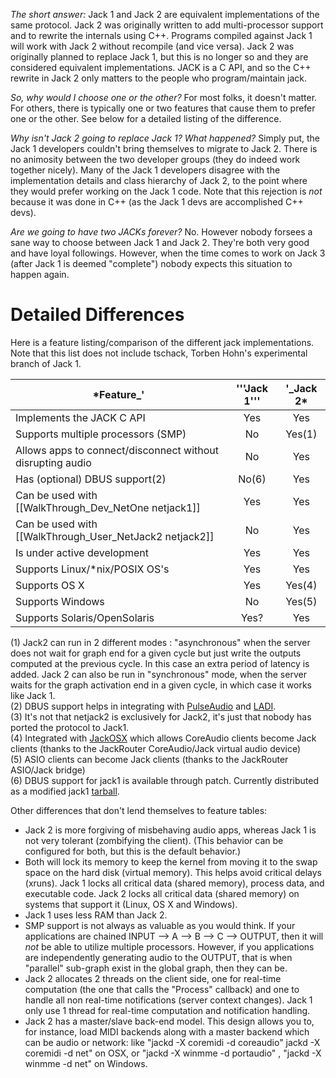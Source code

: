 _The short answer:_ Jack 1 and Jack 2 are equivalent implementations of the same protocol.  Jack 2 was originally written to add multi-processor support and to rewrite the internals using C++.  Programs compiled against Jack 1 will work with Jack 2 without recompile (and vice versa).  Jack 2 was originally planned to replace Jack 1, but this is no longer so and they are considered equivalent implementations.  JACK is a C API, and so the C++ rewrite in Jack 2 only matters to the people who program/maintain jack.

_So, why would I choose one or the other?_  For most folks, it doesn't matter.  For others, there is typically one or two features that cause them to prefer one or the other.  See below for a detailed listing of the difference.

_Why isn't Jack 2 going to replace Jack 1?  What happened?_  Simply put, the Jack 1 developers couldn't bring themselves to migrate to Jack 2.  There is no animosity between the two developer groups (they do indeed work together nicely).  Many of the Jack 1 developers disagree with the implementation details and class hierarchy of Jack 2, to the point where they would prefer working on the Jack 1 code.  Note that this rejection is *not* because it was done in C++ (as the Jack 1 devs are accomplished C++ devs).

_Are we going to have two JACKs forever?_  No.  However nobody forsees a sane way to choose between Jack 1 and Jack 2.  They're both very good and have loyal followings.  However, when the time comes to work on Jack 3 (after Jack 1 is deemed "complete") nobody expects this situation to happen again.

# Detailed Differences

Here is a feature listing/comparison of the different jack implementations.  Note that this list does not include tschack, Torben Hohn's experimental branch of Jack 1.

| *Feature_'                                                 | '''Jack 1''' | '_Jack 2*  |
|------------------------------------------------------------|:------------:|:----------:|
| Implements the JACK C API                                  |  Yes         |  Yes       |
| Supports multiple processors (SMP)                         |  No          |  Yes(1)    |
| Allows apps to connect/disconnect without disrupting audio |  No          |  Yes       |
| Has (optional) DBUS support(2)                             |  No(6)       |  Yes       |
| Can be used with [[WalkThrough_Dev_NetOne netjack1]]       |  Yes         |  Yes       |
| Can be used with [[WalkThrough_User_NetJack2 netjack2]]    |  No          |  Yes       |
| Is under active development                                |  Yes         |  Yes       |
| Supports Linux/*nix/POSIX OS's                             |  Yes         |  Yes       |
| Supports OS X                                              |  Yes         |  Yes(4)    |
| Supports Windows                                           |  No          |  Yes(5)    |
| Supports Solaris/OpenSolaris                               |  Yes?        |  Yes       |

(1) Jack2 can run in 2 different modes : "asynchronous" when the server does not wait for graph end for a given cycle but just write the outputs computed at the previous cycle. In this case an extra period of latency is added.  Jack 2 can also be run in "synchronous" mode, when the server waits for the graph activation end in a given cycle, in which case it works like Jack 1.  
(2) DBUS support helps in integrating with [PulseAudio](http://www.pulseaudio.org/) and [LADI](http://ladish.org/wiki/ladi).  
(3) It's not that netjack2 is exclusively for Jack2, it's just that nobody has ported the protocol to Jack1.  
(4) Integrated with [JackOSX](http://www.jackosx.com/) which allows CoreAudio clients become Jack clients (thanks to the JackRouter CoreAudio/Jack virtual audio device)  
(5) ASIO clients can become Jack clients (thanks to the JackRouter ASIO/Jack bridge)  
(6) DBUS support for jack1 is available through patch. Currently distributed as a modified jack1 [tarball](http://nedko.arnaudov.name/soft/jack/dbus/).

Other differences that don't lend themselves to feature tables:

* Jack 2 is more forgiving of misbehaving audio apps, whereas Jack 1 is not very tolerant (zombifying the client).  (This behavior can be configured for both, but this is the default behavior.)
* Both will lock its memory to keep the kernel from moving it to the swap space on the hard disk (virtual memory).  This helps avoid critical delays (xruns).  Jack 1 locks all critical data (shared memory), process data, and executable code.  Jack 2 locks all critical data (shared memory) on systems that support it (Linux, OS X and Windows).
* Jack 1 uses less RAM than Jack 2.
* SMP support is not always as valuable as you would think.  If your applications are chained INPUT --> A --> B --> C --> OUTPUT, then it will _not_ be able to utilize multiple processors.  However, if you applications are independently generating audio to the OUTPUT, that is when "parallel" sub-graph exist in the global graph, then they can be.
* Jack 2 allocates 2 threads on the client side, one for real-time computation (the one that calls the "Process" callback) and one to handle all non real-time notifications (server context changes). Jack 1 only use 1 thread for real-time computation and notification handling.
* Jack 2 has a master/slave back-end model.  This design allows you to, for instance,  load MIDI backends along with a master backend which can be audio or network: like "jackd -X coremidi -d coreaudio"  jackd -X coremidi -d net"  on OSX, or "jackd -X winmme -d portaudio"  , "jackd -X winmme -d net" on Windows.
